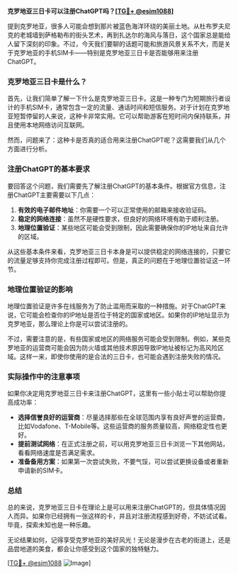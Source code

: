 **克罗地亚三日卡可以注册ChatGPT吗？[[TG💪+ @esim1088](https://t.me/s/esim1088)]**

提到克罗地亚，很多人可能会想到那片被蓝色海洋环绕的美丽土地。从杜布罗夫尼克的老城墙到萨格勒布的街头艺术，再到扎达尔的海风与落日，这个国家总是能给人留下深刻的印象。不过，今天我们要聊的话题可能和旅游风景关系不大，而是关于克罗地亚的手机SIM卡——特别是克罗地亚三日卡是否能够用来注册ChatGPT。

### 克罗地亚三日卡是什么？

首先，让我们简单了解一下什么是克罗地亚三日卡。这是一种专门为短期旅行者设计的手机SIM卡，通常包含一定的流量、通话时间和短信服务。对于计划在克罗地亚短暂停留的人来说，这种卡非常实用。它可以帮助游客在短时间内保持联系，并且使用本地网络访问互联网。

然而，问题来了：这种卡是否真的适合用来注册ChatGPT呢？这需要我们从几个方面进行分析。

### 注册ChatGPT的基本要求

要回答这个问题，我们需要先了解注册ChatGPT的基本条件。根据官方信息，注册ChatGPT主要需要以下几点：

1. **有效的电子邮件地址**：你需要一个可以正常使用的邮箱来接收验证码。
2. **稳定的网络连接**：虽然不是硬性要求，但良好的网络环境有助于顺利注册。
3. **地理位置验证**：某些地区可能会受到限制，因此需要确保你的IP地址来自允许的区域。

从这些基本条件来看，克罗地亚三日卡本身是可以提供稳定的网络连接的，只要它的流量足够支持你完成注册过程即可。但是，真正的问题在于地理位置验证这一环节。

### 地理位置验证的影响

地理位置验证是许多在线服务为了防止滥用而采取的一种措施。对于ChatGPT来说，它可能会检查你的IP地址是否位于特定的国家或地区。如果你的IP地址显示为克罗地亚，那么理论上你是可以尝试注册的。

不过，需要注意的是，有些国家或地区的网络服务可能会受到限制。例如，某些克罗地亚的运营商可能会因为防火墙或其他技术原因导致IP地址被标记为高风险区域。这样一来，即使你使用的是合法的三日卡，也可能会遇到注册失败的情况。

### 实际操作中的注意事项

如果你决定用克罗地亚三日卡来注册ChatGPT，这里有一些小贴士可以帮助你提高成功率：

- **选择信誉良好的运营商**：尽量选择那些在全球范围内享有良好声誉的运营商，比如Vodafone、T-Mobile等。这些运营商的服务质量较高，网络稳定性也更好。
- **提前测试网络**：在正式注册之前，可以用克罗地亚三日卡浏览一下其他网站，看看网络速度是否满足需求。
- **准备备用方案**：如果第一次尝试失败，不要气馁，可以尝试更换设备或者重新申请新的SIM卡。

### 总结

总的来说，克罗地亚三日卡在理论上是可以用来注册ChatGPT的，但具体情况因人而异。如果你已经拥有一张这样的卡，并且对注册流程感到好奇，不妨试试看。毕竟，探索未知也是一种乐趣。

无论结果如何，记得享受克罗地亚的美好风光！无论是漫步在古老的街道上，还是品尝地道的美食，都会让你感受到这个国家的独特魅力。

[[TG💪+ @esim1088](https://t.me/s/esim1088) ![Image](https://i.postimg.cc/4NQfJmqS/Snipaste-2025-05-13-00-14-12.png)]